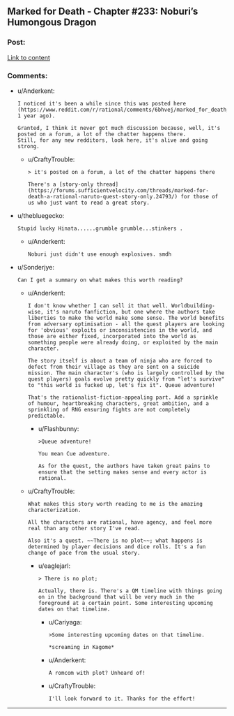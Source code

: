## Marked for Death - Chapter #233: Noburi’s Humongous Dragon​

### Post:

[Link to content](https://forums.sufficientvelocity.com/threads/marked-for-death-a-rational-naruto-quest.24481/page-4916#post-11773613)

### Comments:

- u/Anderkent:
  ```
  I noticed it's been a while since this was posted here (https://www.reddit.com/r/rational/comments/6bhvej/marked_for_death_chapter_127_applying_a_pin/, 1 year ago).

  Granted, I think it never got much discussion because, well, it's posted on a forum, a lot of the chatter happens there.
  Still, for any new redditors, look here, it's alive and going strong.
  ```

  - u/CraftyTrouble:
    ```
    > it's posted on a forum, a lot of the chatter happens there

    There's a [story-only thread](https://forums.sufficientvelocity.com/threads/marked-for-death-a-rational-naruto-quest-story-only.24793/) for those of us who just want to read a great story.
    ```

- u/thebluegecko:
  ```
  Stupid lucky Hinata......grumble grumble...stinkers .
  ```

  - u/Anderkent:
    ```
    Noburi just didn't use enough explosives. smdh
    ```

- u/Sonderjye:
  ```
  Can I get a summary on what makes this worth reading?
  ```

  - u/Anderkent:
    ```
    I don't know whether I can sell it that well. Worldbuilding-wise, it's naruto fanfiction, but one where the authors take liberties to make the world make some sense. The world benefits from adversary optimisation - all the quest players are looking for 'obvious' exploits or inconsistencies in the world, and those are either fixed, incorporated into the world as something people were already doing, or exploited by the main character.

    The story itself is about a team of ninja who are forced to defect from their village as they are sent on a suicide mission. The main character's (who is largely controlled by the quest players) goals evolve pretty quickly from "let's survive" to "this world is fucked up, let's fix it". Queue adventure!

    That's the rationalist-fiction-appealing part. Add a sprinkle of humour, heartbreaking characters, great ambition, and a sprinkling of RNG ensuring fights are not completely predictable.
    ```

    - u/Flashbunny:
      ```
      >Queue adventure!

      You mean Cue adventure.

      As for the quest, the authors have taken great pains to ensure that the setting makes sense and every actor is rational.
      ```

  - u/CraftyTrouble:
    ```
    What makes this story worth reading to me is the amazing characterization. 

    All the characters are rational, have agency, and feel more real than any other story I've read.

    Also it's a quest. ~~There is no plot~~; what happens is determined by player decisions and dice rolls. It's a fun change of pace from the usual story.
    ```

    - u/eaglejarl:
      ```
      > There is no plot; 

      Actually, there is. There's a QM timeline with things going on in the background that will be very much in the foreground at a certain point. Some interesting upcoming dates on that timeline.
      ```

      - u/Cariyaga:
        ```
        >Some interesting upcoming dates on that timeline.

        *screaming in Kagome*
        ```

      - u/Anderkent:
        ```
        A romcom with plot? Unheard of!
        ```

      - u/CraftyTrouble:
        ```
        I'll look forward to it. Thanks for the effort!
        ```

---


